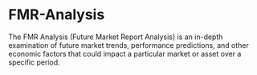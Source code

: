 # FMR-Analysis
The FMR Analysis (Future Market Report Analysis) is an in-depth examination of future market trends, performance predictions, and other economic factors that could impact a particular market or asset over a specific period. 
